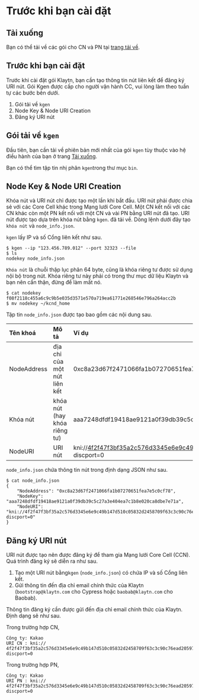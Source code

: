 # Trước khi bạn cài đặt

## Tải xuống <a id="download"></a>

Bạn có thể tải về các gói cho CN và PN tại [trang tải về](../../downloads/downloads.md).


## Trước khi bạn cài đặt <a id="before-you-install"></a>

Trước khi cài đặt gói Klaytn, bạn cần tạo thông tin nút liên kết để đăng ký URI nút. Gói Kgen được cấp cho người vận hành CC, vui lòng làm theo tuần tự các bước bên dưới.

1. Gói tải về `kgen`
2. Node Key & Node URI Creation
3. Đăng ký URI nút

## Gói tải về `kgen` <a id="download-kgen-package"></a>

Đầu tiên, bạn cần tải về phiên bản mới nhất của gói `kgen` tùy thuộc vào hệ điều hành của bạn ở trang [Tải xuống](../../downloads/downloads.md).

Bạn có thể tìm tập tin nhị phân `kgen`trong thư mục `bin`.

## Node Key & Node URI Creation <a id="node-key-node-uri-creation"></a>

Khóa nút và URI nút chỉ được tạo một lần khi bắt đầu. URI nút phải được chia sẻ với các Core Cell khác trong Mạng lưới Core Cell. Một CN kết nối với các CN khác còn một PN kết nối với một CN và vài PN bằng URI nút đã tạo. URI nút được tạo dựa trên khóa nút bằng `kgen`. đã tải về. Dòng lệnh dưới đây tạo `khóa nút` và `node_info.json`.

`kgen` lấy IP và số Cổng liên kết như sau.

```text
$ kgen --ip "123.456.789.012" --port 32323 --file
$ ls
nodekey node_info.json
```

`Khóa nút` là chuỗi thập lục phân 64 byte, cũng là khóa riêng tư được sử dụng nội bộ trong nút. Khóa riêng tư này phải có trong thư mục dữ liệu Klaytn và bạn nên cẩn thận, đừng để làm mất nó.

```text
$ cat nodekey
f08f2118c455a6c9c9b5e035d3571e570a719ea61771e268546e796a264acc2b
$ mv nodekey ~/kcnd_home
```

Tập tin `node_info.json` được tạo bao gồm các nội dung sau.

| Tên khoá    | Mô tả                            | Ví dụ                                                                                                                                                                 |
|:----------- |:-------------------------------- |:----------------------------------------------------------------------------------------------------------------------------------------------------------------------- |
| NodeAddress | địa chỉ của một nút liên kết     | 0xc8a23d67f2471066fa1b07270651fea7e5c0cf78                                                                                                                              |
| Khóa nút    | khóa nút \(hay khóa riêng tư\) | aaa7248dfdf19418ae9121a0f39db39c5c27a3e404ea7c1b8e020ca8dbe7e71a                                                                                                        |
| NodeURI     | URI nút                          | kni://4f2f47f3bf35a2c576d3345e6e9c49b147d510c05832d2458709f63c3c90c76ead205975d944ed65e77dd4c6f63ebe1ef21d60da95952bc1e200e7487f4d9e1b@123.456.789.012:32323?discport=0 |

`node_info.json` chứa thông tin nút trong định dạng JSON như sau.

```text
$ cat node_info.json
{
    "NodeAddress": "0xc8a23d67f2471066fa1b07270651fea7e5c0cf78",
    "NodeKey": "aaa7248dfdf19418ae9121a0f39db39c5c27a3e404ea7c1b8e020ca8dbe7e71a",
    "NodeURI": "kni://4f2f47f3bf35a2c576d3345e6e9c49b147d510c05832d2458709f63c3c90c76ead205975d944ed65e77dd4c6f63ebe1ef21d60da95952bc1e200e7487f4d9e1b@123.456.789.012:32323?discport=0"
}
```

## Đăng ký URI nút <a id="node-uri-enrollment"></a>

URI nút được tạo nên được đăng ký để tham gia Mạng lưới Core Cell \(CCN\). Quá trình đăng ký sẽ diễn ra như sau.

1. Tạo một URI nút bằng`kgen` \(`node_info.json`\) có chứa IP và số Cổng liên kết.
2. Gửi thông tin đến địa chỉ email chính thức của Klaytn \(`bootstrap@klaytn.com` cho Cypress hoặc `baobab@klaytn.com` cho Baobab\).

Thông tin đăng ký cần được gửi đến địa chỉ email chính thức của Klaytn. Định dạng sẽ như sau.

Trong trường hợp CN,

```text
Công ty: Kakao
URI CN : kni://
4f2f47f3bf35a2c576d3345e6e9c49b147d510c05832d2458709f63c3c90c76ead205975d944ed65e77dd4c6f63ebe1ef21d60da95952bc1e200e7487f4d9e1b@123.456.789.012:32323?discport=0
```

Trong trường hợp PN,

```text
Công ty: Kakao
URI PN : kni://
4f2f47f3bf35a2c576d3345e6e9c49b147d510c05832d2458709f63c3c90c76ead205975d944ed65e77dd4c6f63ebe1ef21d60da95952bc1e200e7487f4d9e1b@123.456.789.012:32323?discport=0
```

